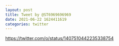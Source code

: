 ```yaml
--- 
layout: post 
title: Tweet by @ST6969696969 
date: 2021-06-22 1624411619 
categories: twitter 
--- 
```

https://twitter.com/o/status/1407510442235338754